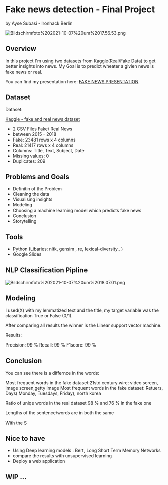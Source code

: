 # Fake news detection - Final Project 
by Ayse Subasi - Ironhack Berlin

![Bildschirmfoto%202021-10-07%20um%2017.56.53.png](attachment:Bildschirmfoto%202021-10-07%20um%2017.56.53.png)

## Overview

In this project I'm using two datasets from Kaggle(Real/Fake Data) to get better insights into news. My Goal is to predict wheater a givien news is fake news or real.


You can find my presentation here: [FAKE NEWS PRESENTATION](https://docs.google.com/presentation/d/1EbNREB32czgayLnX-TpxRI9maS30daqWMb_eRhrSu34/edit#slide=id.gf5d37a23ac_0_168)

## Dataset


Dataset:

[Kaggle - fake and real news dataset](https://www.kaggle.com/clmentbisaillon/fake-and-real-news-dataset)


+ 2 CSV Files Fake/ Real News
+ between 2015 - 2018
+ Fake: 23481 rows x 4 columns
+ Real: 21417 rows x 4 columns
+ Columns: Title, Text, Subject, Date
+ Missing values: 0 
+ Duplicates: 209

## Problems and Goals

+ Definitin of the Problem 
+ Cleaning the data 
+ Visualising insights
+ Modeling
+ Choosing a machine learning model which predicts fake news
+ Conclusion
+ Storytelling

## Tools

+ Python (Libaries: nltk, gensim , re, lexical-diversity.. )
+ Google Slides


## NLP Classification Pipline 

![Bildschirmfoto%202021-10-07%20um%2018.07.01.png](attachment:Bildschirmfoto%202021-10-07%20um%2018.07.01.png)

## Modeling

I used(X) with my lemmatized text and the title, my target variable was the classification True or False (0/1).

After comparing all results the winner is the Linear support vector machine.

Results:
    
Precision: 99 %
Recall: 99 %
F1score: 99 %


## Conclusion

You can see there is a differnce in the words:

Most frequent words in the fake dataset:21std century wire; video screen, image screen,getty image
Most frequent words in the fake dataset: Retuers, Days( Monday, Tuesdays, Friday), north korea

    
Ratio of uniqe words in the real dataset 98 % and 76 % in the fake one


Lengths of the sentence/words are in both the same


With the S

## Nice to have 

+ Using Deep learning models : Bert, Long Short Term Memory Networks
+ compare the results with unsupervised learning
+ Deploy a web application 


## WIP ...


```python

```
